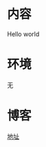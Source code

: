 # 内容

Hello world

# 环境

无

# 博客

[地址](https://blog.csdn.net/qq_27525611/article/details/108418844)
